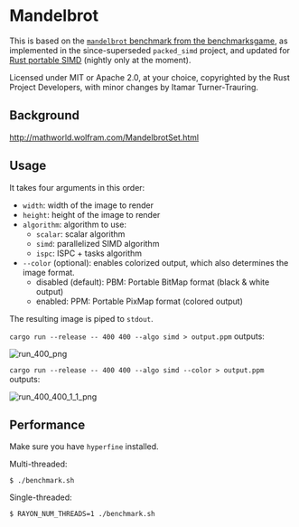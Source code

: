 # Mandelbrot

This is based on the [`mandelbrot` benchmark from the benchmarksgame][bg], as implemented in the since-superseded `packed_simd` project, and updated for [Rust portable SIMD](https://doc.rust-lang.org/std/simd/index.html) (nightly only at the moment).

Licensed under MIT or Apache 2.0, at your choice, copyrighted by the Rust Project Developers, with minor changes by Itamar Turner-Trauring.

## Background

http://mathworld.wolfram.com/MandelbrotSet.html

## Usage

It takes four arguments in this order:

* `width`: width of the image to render
* `height`: height of the image to render
* `algorithm`: algorithm to use:
  * `scalar`: scalar algorithm
  * `simd`: parallelized SIMD algorithm
  * `ispc`: ISPC + tasks algorithm
* `--color` (optional): enables colorized output, which also determines the image format.
  * disabled (default): PBM: Portable BitMap format (black & white output)
  * enabled: PPM: Portable PixMap format (colored output)

The resulting image is piped to `stdout`.

`cargo run --release -- 400 400 --algo simd > output.ppm` outputs:

![run_400_png](https://user-images.githubusercontent.com/904614/43190942-72bdb834-8ffa-11e8-9dcf-a9a9632ae907.png)

`cargo run --release -- 400 400 --algo simd --color > output.ppm` outputs:

![run_400_400_1_1_png](https://user-images.githubusercontent.com/904614/43190948-759969a4-8ffa-11e8-81a9-35e5baef3e86.png)

## Performance

Make sure you have `hyperfine` installed.

Multi-threaded:
```
$ ./benchmark.sh
```

Single-threaded:

```
$ RAYON_NUM_THREADS=1 ./benchmark.sh
```

[bg]: https://benchmarksgame-team.pages.debian.net/benchmarksgame/description/mandelbrot.html#mandelbrot
